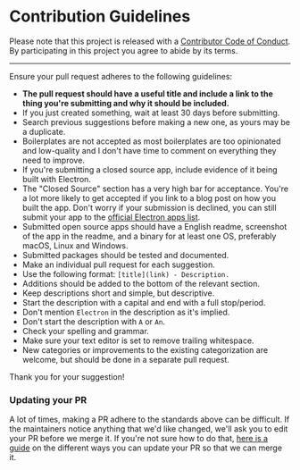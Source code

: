 # Contribution Guidelines

Please note that this project is released with a [Contributor Code of Conduct](code-of-conduct.md). By participating in this project you agree to abide by its terms.

---

Ensure your pull request adheres to the following guidelines:

- **The pull request should have a useful title and include a link to the thing you're submitting and why it should be included.**
- If you just created something, wait at least 30 days before submitting.
- Search previous suggestions before making a new one, as yours may be a duplicate.
- Boilerplates are not accepted as most boilerplates are too opinionated and low-quality and I don't have time to comment on everything they need to improve.
- If you're submitting a closed source app, include evidence of it being built with Electron.
- The "Closed Source" section has a very high bar for acceptance. You're a lot more likely to get accepted if you link to a blog post on how you built the app. Don't worry if your submission is declined, you can still submit your app to the [official Electron apps list](https://electronjs.org/apps).
- Submitted open source apps should have a English readme, screenshot of the app in the readme, and a binary for at least one OS, preferably macOS, Linux and Windows.
- Submitted packages should be tested and documented.
- Make an individual pull request for each suggestion.
- Use the following format: `[title](link) - Description.`
- Additions should be added to the bottom of the relevant section.
- Keep descriptions short and simple, but descriptive.
- Start the description with a capital and end with a full stop/period.
- Don't mention `Electron` in the description as it's implied.
- Don't start the description with `A` or `An`.
- Check your spelling and grammar.
- Make sure your text editor is set to remove trailing whitespace.
- New categories or improvements to the existing categorization are welcome, but should be done in a separate pull request.

Thank you for your suggestion!

### Updating your PR

A lot of times, making a PR adhere to the standards above can be difficult. If the maintainers notice anything that we'd like changed, we'll ask you to edit your PR before we merge it. If you're not sure how to do that, [here is a guide](https://github.com/RichardLitt/docs/blob/master/amending-a-commit-guide.md) on the different ways you can update your PR so that we can merge it.
